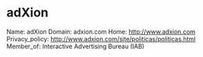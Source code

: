 
# adXion

Name: adXion
Domain: adxion.com
Home: http://www.adxion.com
Privacy_policy: http://www.adxion.com/site/politicas/politicas.html
Member_of: Interactive Advertising Bureau (IAB)
